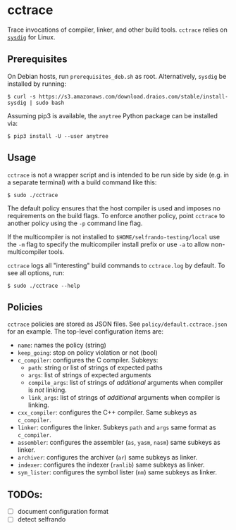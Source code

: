 # cctrace
Trace invocations of compiler, linker, and other build tools. `cctrace` relies on [`sysdig`](https://github.com/draios/sysdig) for Linux.

## Prerequisites

On Debian hosts, run `prerequisites_deb.sh` as root. Alternatively, `sysdig` be installed by running: 

    $ curl -s https://s3.amazonaws.com/download.draios.com/stable/install-sysdig | sudo bash

Assuming pip3 is available, the `anytree` Python package can be installed via:

    $ pip3 install -U --user anytree

## Usage

`cctrace` is not a wrapper script and is intended to be run side by side (e.g. in a separate terminal) with a build command like this:

    $ sudo ./cctrace

The default policy ensures that the host compiler is used and imposes no requirements on the build flags. To enforce another policy, point `cctrace` to another policy using the `-p` command line flag. 

If the multicompiler is not installed to `$HOME/selfrando-testing/local` use the `-m` flag to specify the multicompiler install prefix or use `-a` to allow non-multicompiler tools.

`cctrace` logs all "interesting" build commands to `cctrace.log` by default. To see all options, run:

    $ sudo ./cctrace --help

## Policies

`cctrace` policies are stored as JSON files. See `policy/default.cctrace.json` for an example.
The top-level configuration items are:

- `name`: names the policy (string)
- `keep_going`: stop on policy violation or not (bool)
- `c_compiler`: configures the C compiler. Subkeys:
    - `path`: string or list of strings of expected paths
    - `args`: list of strings of expected arguments
    - `compile_args`: list of strings of *additional* arguments when compiler is *not* linking.
    - `link_args`: list of strings of *additional* arguments when compiler is linking.
- `cxx_compiler`: configures the C++ compiler. Same subkeys as `c_compiler`.
- `linker`: configures the linker. Subkeys `path` and `args` same format as `c_compiler`.
- `assembler`: configures the assembler (`as`, `yasm`, `nasm`) same subkeys as linker.
- `archiver`: configures the archiver (`ar`) same subkeys as linker.
- `indexer`: configures the indexer (`ranlib`) same subkeys as linker.
- `sym_lister`: configures the symbol lister (`nm`) same subkeys as linker.

## TODOs:

- [ ] document configuration format
- [ ] detect selfrando
